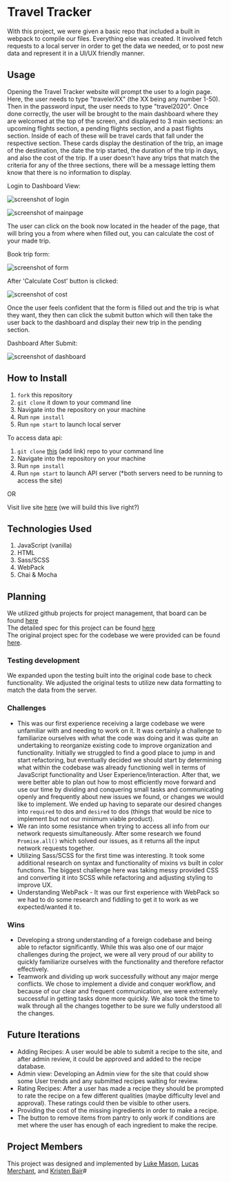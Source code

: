 # Travel Tracker
With this project, we were given a basic repo that included a built in webpack to compile our files. Everything else was created. It involved fetch requests to a local server in order to get the data we needed, or to post new data and represent it in a UI/UX friendly manner.

## Usage
Opening the Travel Tracker website will prompt the user to a login page. Here, the user needs to type "travelerXX" (the XX being any number 1-50). Then in the password input, the user needs to type "travel2020". Once done correctly, the user will be brought to the main dashboard where they are welcomed at the top of the screen, and displayed to 3 main sections: an upcoming flights section, a pending flights section, and a past flights section. Inside of each of these will be travel cards that fall under the respective section. These cards display the destination of the trip, an image of the destination, the date the trip started, the duration of the trip in days, and also the cost of the trip. If a user doesn't have any trips that match the criteria for any of the three sections, there will be a message letting them know that there is no information to display.

Login to Dashboard View:

![screenshot of login](./images/login.png)

![screenshot of mainpage](./images/dashboard.png)

The user can click on the book now located in the header of the page, that will bring you a from where when filled out, you can calculate the cost of your made trip.

Book trip form:

![screenshot of form](./images/request.png)

After 'Calculate Cost' button is clicked:

![screenshot of cost](./images/calculate-cost.png)

Once the user feels confident that the form is filled out and the trip is what they want, they then can click the submit button which will then take the user back to the dashboard and display their new trip in the pending section.

Dashboard After Submit:  

![screenshot of dashboard](./images/after-submit.png)

## How to Install
1. `fork` this repository
2. `git clone` it down to your command line
3. Navigate into the repository on your machine
4. Run `npm install`
5. Run `npm start` to launch local server

To access data api:
1. `git clone` [this]() (add link) repo to your command line
2. Navigate into the repository on your machine
3. Run `npm install`
4. Run `npm start` to launch API server (*both servers need to be running to access the site)

OR

Visit live site [here]() (we will build this live right?)

## Technologies Used
1. JavaScript (vanilla)
2. HTML
3. Sass/SCSS
3. WebPack
4. Chai & Mocha

## Planning
We utilized github projects for project management, that board can be found [here](https://github.com/LukeMason33/refactor-tractor/projects/1) <br>
The detailed spec for this project can be found [here](https://frontend.turing.io/projects/module-2/refactor-tractor-wc.html) <br>
The original project spec for the codebase we were provided can be found [here](https://frontend.turing.io/projects/whats-cookin.html).

### Testing development
We expanded upon the testing built into the original code base to check functionality. We adjusted the original tests to utilize new data formatting to match the data from the server.

### Challenges
* This was our first experience receiving a large codebase we were unfamiliar with and needing to work on it. It was certainly a challenge to familiarize ourselves with what the code was doing and it was quite an undertaking to reorganize existing code to improve organization and functionality. Initially we struggled to find a good place to jump in and start refactoring, but eventually decided we should start by determining what within the codebase was already functioning well in terms of JavaScript functionality and User Experience/Interaction. After that, we were better able to plan out how to most efficiently move forward and use our time by dividing and conquering small tasks and communicating openly and frequently about new issues we found, or changes we would like to implement. We ended up having to separate our desired changes into `required` to dos and `desired` to dos (things that would be nice to implement but not our minimum viable product).
* We ran into some resistance when trying to access all info from our network requests simultaneously. After some research we found `Promise.all()` which solved our issues, as it returns all the input network requests together.
* Utilizing Sass/SCSS for the first time was interesting. It took some additional research on syntax and functionality of mixins vs built in color functions. The biggest challenge here was taking messy provided CSS and converting it into SCSS while refactoring and adjusting styling to improve UX.
* Understanding WebPack - It was our first experience with WebPack so we had to do some research and fiddling to get it to work as we expected/wanted it to.

### Wins
* Developing a strong understanding of a foreign codebase and being able to refactor significantly. While this was also one of our major challenges during the project, we were all very proud of our ability to quickly familiarize ourselves with the functionality and therefore refactor effectively.
* Teamwork and dividing up work successfully without any major merge conflicts. We chose to implement a divide and conquer workflow, and because of our clear and frequent communication, we were extremely successful in getting tasks done more quickly. We also took the time to walk through all the changes together to be sure we fully understood all the changes.

## Future Iterations
* Adding Recipes: A user would be able to submit a recipe to the site, and after admin review, it could be approved and added to the recipe database.
* Admin view: Developing an Admin view for the site that could show some User trends and any submitted recipes waiting for review.
* Rating Recipes: After a user has made a recipe they should be prompted to rate the recipe on a few different qualities (maybe difficulty level and approval). These ratings could then be visible to other users.
* Providing the cost of the missing ingredients in order to make a recipe.
* The button to remove items from pantry to only work if conditions are met where the user has enough of each ingredient to make the recipe.

## Project Members
This project was designed and implemented by [Luke Mason](https://github.com/LukeMason33), [Lucas Merchant](https://github.com/lbmerchant93), and [Kristen Bair](https://github.com/kristenmb)#
